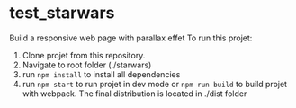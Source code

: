 # test_starwars
Build a responsive web page with parallax effet
To run this projet: 
1. Clone projet from this repository. 
2. Navigate to root folder (./starwars)
3. run `npm install` to install all dependencies
4. run `npm start` to run projet in dev mode or `npm run build` to build projet with webpack.
The final distribution is located in ./dist folder
